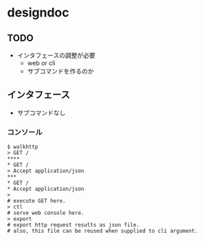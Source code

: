 # designdoc

## TODO
- インタフェースの調整が必要
  - web or cli
  - サブコマンドを作るのか

## インタフェース
- サブコマンドなし

### コンソール
```console
$ walkhttp
> GET /
****
* GET /
> Accept application/json
***
* GET /
* Accept application/json
>
# execute GET here.
> ctl
# serve web console here.
> export
# export http request results as json file.
# also, this file can be reused when supplied to cli argument.
```

